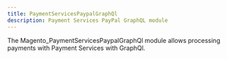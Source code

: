 ```yaml
---
title: PaymentServicesPaypalGraphQl
description: Payment Services PayPal GraphQL module
---
```


The Magento_PaymentServicesPaypalGraphQl module allows processing payments with Payment Services with GraphQl.
